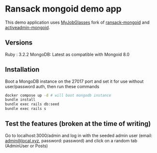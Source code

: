 # Ransack mongoid demo app
This demo application uses [MyJobGlasses](https://www.myjobglasses.com/) fork of [ransack-mongoid](https://github.com/MyJobGlasses/ransack-mongoid) and [activeadmin-mongoid](https://github.com/MyJobGlasses/activeadmin-mongoid).

## Versions
Ruby : 3.2.2
MongoDB: Latest as compatible with Mongoid 8.0

## Installation
Boot a MongoDB instance on the 27017 port and set it for use without user/password auth, then run these commands
```sh
docker compose up -d # will boot mongodb instance
bundle install
bundle exec rails db:seed
bundle exec rails s
```

## Test the features (broken at the time of writing)
Go to localhost:3000/admin and log in with the seeded admin user (email: admin@local.xyz, password: password) and click on a random tab (AdminUser or Posts)